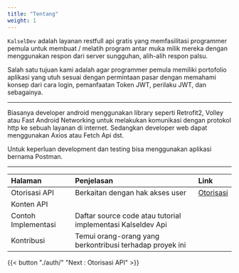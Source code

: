 ```yaml
---
title: "Tentang"
weight: 1
---
```


`KalselDev` adalah layanan restfull api gratis yang memfasilitasi programmer pemula untuk membuat / melatih program antar muka milik mereka dengan menggunakan respon dari server sungguhan, alih-alih respon palsu.  

Salah satu tujuan kami adalah agar programmer pemula memiliki portofolio aplikasi yang utuh sesuai dengan permintaan pasar dengan memahami konsep dari cara login, pemanfaatan Token JWT, perilaku JWT, dan sebagainya.  

---

Biasanya developer android menggunakan library seperti Retrofit2, Volley atau Fast Android Networking untuk melakukan komunikasi dengan protokol http ke sebuah layanan di internet.
Sedangkan developer web dapat menggunakan Axios atau Fetch Api dst. 

Untuk keperluan development dan testing bisa menggunakan aplikasi bernama Postman.

---

| Halaman | Penjelasan | Link |
| :---  | :--- | :--- |
| Otorisasi API | Berkaitan dengan hak akses user | [Otorisasi][1] |
| Konten API |  |  |
| Contoh Implementasi | Daftar source code atau tutorial implementasi Kalseldev Api |  |
| Kontribusi | Temui orang-orang yang berkontribusi terhadap proyek ini |  |

  
{{< button "./auth/" "Next : Otorisasi API" >}}


[1]: ./auth/
